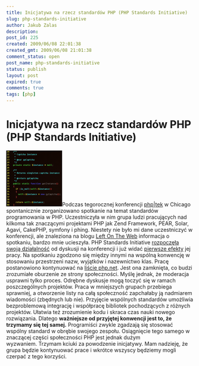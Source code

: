 ```yaml
---
title: Inicjatywa na rzecz standardów PHP (PHP Standards Initiative)
slug: php-standards-initiative
author: Jakub Zalas
description: 
post_id: 225
created: 2009/06/08 22:01:38
created_gmt: 2009/06/08 21:01:38
comment_status: open
post_name: php-standards-initiative
status: publish
layout: post
expired: true
comments: true
tags: [php]
---
```


<!--Podczas tegorocznej konferencji php|tek w Chicago spontanicznie zorganizowano spotkanie na temat standardów kodowania w PHP. Uczestniczyła w nim grupa ludzi pracujących nad kilkoma znaczącymi projektami PHP: Zend Framework, PEAR, Solar, Agavi, CakePHP, symfony i phing. Niestety nie było mi dane uczestniczyć w konferencji, ale znaleziona na blogu Left On The Web informacja o spotkaniu, bardzo mnie ucieszyła.-->

# Inicjatywa na rzecz standardów PHP (PHP Standards Initiative)

![Kod w edytorze vim](/uploads/wp/2009/06/vim-class-150x150.png)Podczas tegorocznej konferencji [php|tek](http://tek.mtacon.com/) w Chicago spontanicznie zorganizowano spotkanie na temat standardów programowania w PHP. Uczestniczyła w nim grupa ludzi pracujących nad kilkoma tak znaczącymi projektami PHP jak Zend Framework, PEAR, Solar, Agavi, CakePHP, symfony i phing. Niestety nie było mi dane uczestniczyć w konferencji, ale znaleziona na blogu [Left On The Web](http://www.leftontheweb.com/message/The_PHP_standards_initiative) informacja o spotkaniu, bardzo mnie ucieszyła. PHP Standards Initiative [rozpoczęła swoją działalność](http://news.php.net/php.standards/19) od dyskusji na konferencji i już widać [pierwsze efekty](http://news.php.net/php.standards/2) jej pracy. Na spotkaniu zgodzono się między innymi na wspólną konwencję w stosowaniu przestrzeni nazw, wyjątków i nazewnictwo klas. Pracę postanowiono kontynuować na [liście php.net](http://news.php.net/php.standards). Jest ona zamknięta, co budzi zrozumiałe oburzenie ze strony społeczności. Myślę jednak, że moderacja usprawni tylko proces. Odrębne dyskusje mogą toczyć się w ramach poszczególnych projektów. Praca w mniejszych grupach przebiega sprawniej, a otworzenie listy na całą społeczność zapchałaby ją nadmiarem wiadomości (zbędnych lub nie). Przyjęcie wspólnych standardów umożliwia bezproblemową integrację i współpracę bibliotek pochodzących z różnych projektów. Ułatwia też zrozumienie kodu i skraca czas nauki nowego rozwiązania. Dlatego **ważniejsze od przyjętej konwencji jest to, że trzymamy się tej samej.** Programiści zwykle zgadzają się stosować wspólny standard w obrębie swojego zespołu. Osiągnięcie tego samego w znaczącej części społeczności PHP jest jednak dużym wyzwaniem. Trzymam kciuki za powodzenie inicjatywy. Mam nadzieję, że grupa będzie kontynuować prace i wkrótce wszyscy będziemy mogli czerpać z tego korzyści.
